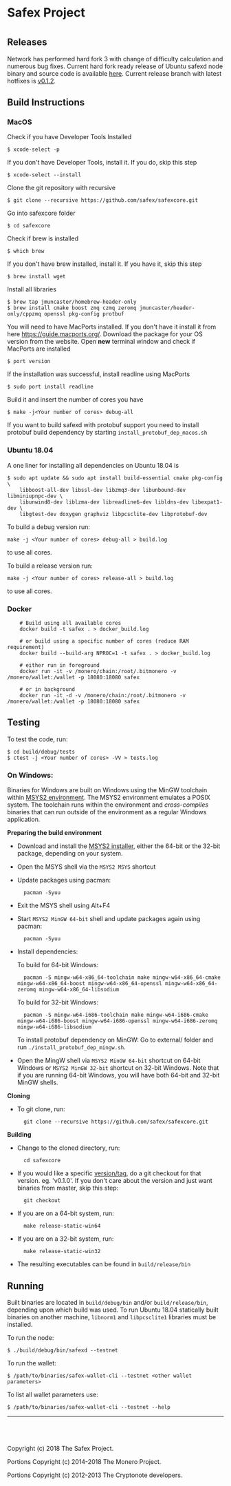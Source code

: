 # Safex Project
#

#

#

## Releases

Network has performed hard fork 3 with change of difficulty calculation and numerous bug fixes. Current hard fork ready release of Ubuntu safexd node binary and source code is available [here](https://github.com/safex/safexcore/releases). Current release branch with latest hotfixes is [v0.1.2](https://github.com/safex/safexcore/tree/release-v0.1.2).



## Build Instructions

### MacOS

Check if you have Developer Tools Installed
```
$ xcode-select -p
```
If you don't have Developer Tools, install it. If you do, skip this step
```
$ xcode-select --install
```
Clone the git repository with recursive
```
$ git clone --recursive https://github.com/safex/safexcore.git
```
Go into safexcore folder
```
$ cd safexcore
```
Check if brew is installed
```
$ which brew
```
If you don't have brew installed, install it. If you have it, skip this step
```
$ brew install wget
```
Install all libraries
```
$ brew tap jmuncaster/homebrew-header-only
$ brew install cmake boost zmq czmq zeromq jmuncaster/header-only/cppzmq openssl pkg-config protbuf
```
You will need to have MacPorts installed. If you don't have it install it from here https://guide.macports.org/. Download the package for your OS version from the website. Open **new** terminal window and check if MacPorts are installed
```
$ port version
```
If the installation was successful, install readline using MacPorts
```
$ sudo port install readline
```
Build it and insert the number of cores you have
```
$ make -j<Your number of cores> debug-all
```

If you want to build safexd with protobuf support you need to install protobuf build dependency by starting `install_protobuf_dep_macos.sh`

### Ubuntu 18.04

A one liner for installing all dependencies on Ubuntu 18.04 is

```
$ sudo apt update && sudo apt install build-essential cmake pkg-config \
    libboost-all-dev libssl-dev libzmq3-dev libunbound-dev libminiupnpc-dev \
    libunwind8-dev liblzma-dev libreadline6-dev libldns-dev libexpat1-dev \
    libgtest-dev doxygen graphviz libpcsclite-dev libprotobuf-dev
```

To build a debug version run:
```
make -j <Your number of cores> debug-all > build.log
```
to use all cores.

To build a release version run:
```
make -j <Your number of cores> release-all > build.log
```
to use all cores.

### Docker

        # Build using all available cores
        docker build -t safex . > docker_build.log

        # or build using a specific number of cores (reduce RAM requirement)
        docker build --build-arg NPROC=1 -t safex . > docker_build.log

        # either run in foreground
        docker run -it -v /monero/chain:/root/.bitmonero -v /monero/wallet:/wallet -p 18080:18080 safex

        # or in background
        docker run -it -d -v /monero/chain:/root/.bitmonero -v /monero/wallet:/wallet -p 18080:18080 safex


## Testing

To test the code, run:

```
$ cd build/debug/tests
$ ctest -j <Your number of cores> -VV > tests.log
```

### On Windows:

Binaries for Windows are built on Windows using the MinGW toolchain within
[MSYS2 environment](https://www.msys2.org). The MSYS2 environment emulates a
POSIX system. The toolchain runs within the environment and *cross-compiles*
binaries that can run outside of the environment as a regular Windows
application.

**Preparing the build environment**

* Download and install the [MSYS2 installer](https://www.msys2.org), either the 64-bit or the 32-bit package, depending on your system.
* Open the MSYS shell via the `MSYS2 MSYS` shortcut
* Update packages using pacman:

        pacman -Syuu

* Exit the MSYS shell using Alt+F4
* Start `MSYS2 MinGW 64-bit` shell and update packages again using pacman:

        pacman -Syuu

* Install dependencies:

    To build for 64-bit Windows:

        pacman -S mingw-w64-x86_64-toolchain make mingw-w64-x86_64-cmake mingw-w64-x86_64-boost mingw-w64-x86_64-openssl mingw-w64-x86_64-zeromq mingw-w64-x86_64-libsodium

    To build for 32-bit Windows:

        pacman -S mingw-w64-i686-toolchain make mingw-w64-i686-cmake mingw-w64-i686-boost mingw-w64-i686-openssl mingw-w64-i686-zeromq mingw-w64-i686-libsodium

    To install protobuf dependency on MinGW:
        Go to external/ folder and run `./install_protobuf_dep_mingw.sh`.

* Open the MingW shell via `MSYS2 MinGW 64-bit` shortcut on 64-bit Windows
  or `MSYS2 MinGW 32-bit` shortcut on 32-bit Windows. Note that if you are
  running 64-bit Windows, you will have both 64-bit and 32-bit MinGW shells.

**Cloning**

* To git clone, run:

        git clone --recursive https://github.com/safex/safexcore.git

**Building**

* Change to the cloned directory, run:

        cd safexcore

* If you would like a specific [version/tag](https://github.com/safex/safexcore/tags), do a git checkout for that version. eg. 'v0.1.0'. If you don't care about the version and just want binaries from master, skip this step:

        git checkout

* If you are on a 64-bit system, run:

        make release-static-win64

* If you are on a 32-bit system, run:

        make release-static-win32

* The resulting executables can be found in `build/release/bin`

## Running

Built binaries are located in `build/debug/bin` and/or `build/release/bin`, depending upon which build was used.
To run Ubuntu 18.04 statically built binaries on another machine, `libnorm1` and `libpcsclite1` libraries must be installed.

To run the node:
```
$ ./build/debug/bin/safexd --testnet
```

To run the wallet:
```
$ /path/to/binaries/safex-wallet-cli --testnet <other wallet parameters>
```

To list all wallet parameters use:
```
$ /path/to/binaries/safex-wallet-cli --testnet --help
```

---

<br/><br/><br/>
Copyright (c) 2018 The Safex Project.

Portions Copyright (c) 2014-2018 The Monero Project.

Portions Copyright (c) 2012-2013 The Cryptonote developers.
